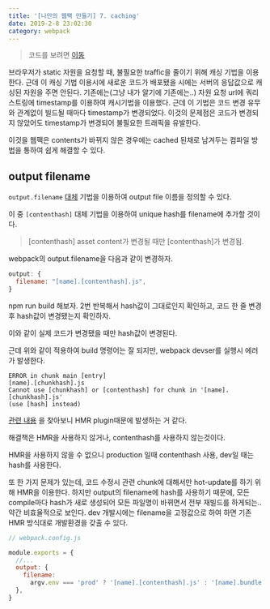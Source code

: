 ```yaml
---
title: '[나만의 웹팩 만들기] 7. caching'
date: 2019-2-8 23:02:30
category: webpack
---
```


> 코드를 보려면 [이동](https://github.com/hoilzz/create-react-packzz/tree/7-caching)

브라우저가 static 자원을 요청할 때, 불필요한 traffic을 줄이기 위해 캐싱 기법을 이용한다. 근데 이 캐싱 기법 이용시에 새로운 코드가 배포됐을 시에는 서버의 응답값으로 캐싱된 자원을 주면 안된다. 기존에는(그냥 내가 알기에 기존에는..) 자원 요청 url에 쿼리스트링에 timestamp를 이용하여 캐시기법을 이용했다. 근데 이 기법은 코드 변경 유무와 관계없이 빌드될 때마다 timestamp가 변경되었다. 이것의 문제점은 코드가 변경되지 않았어도 timestamp가 변경되어 불필요한 트래픽을 유발한다.

이것을 웹팩은 contents가 바뀌지 않은 경우에는 cached 된채로 남겨두는 컴파일 방법을 통하여 쉽게 해결할 수 있다.

## output filename

`output.filename` [대체](https://webpack.js.org/configuration/output/#output-filename) 기법을 이용하여 output file 이름을 정의할 수 있다.

이 중 `[contenthash]` 대체 기법을 이용하여 unique hash를 filename에 추가할 것이다.

> [contenthash]
> asset content가 변경될 때만 [contenthash]가 변경됨.

webpack의 output.filename을 다음과 같이 변경하자.

```js
output: {
  filename: "[name].[contenthash].js",
}
```

npm run build 해보자. 2번 반복해서 hash값이 그대로인지 확인하고, 코드 한 줄 변경 후 hash값이 변경됐는지 확인하자.

이와 같이 실제 코드가 변경됐을 때만 hash값이 변경된다.

근데 위와 같이 적용하여 build 명령어는 잘 되지만, webpack devser를 실행시 에러가 발생한다.

```
ERROR in chunk main [entry]
[name].[chunkhash].js
Cannot use [chunkhash] or [contenthash] for chunk in '[name].[chunkhash].js'
(use [hash] instead)
```

[관련 내용](https://stackoverflow.com/questions/50217480/cannot-use-chunkhash-or-contenthash-for-chunk-in-name-chunkhash-js-us) 을 찾아보니 HMR plugin때문에 발생하는 거 같다.

해결책은 HMR을 사용하지 않거나, contenthash를 사용하지 않는것이다.

HMR을 사용하지 않을 수 없으니 production 일때 contenthash 사용, dev일 때는 hash를 사용한다.

또 한 가지 문제가 있는데, 코드 수정시 관련 chunk에 대해서만 hot-update를 하기 위해 HMR을 이용한다. 하지만 output의 filename에 hash를 사용하기 때문에, 모든 compile마다 hash가 새로 생성되어 모든 파일명이 바뀌면서 전부 재빌드를 하게되는.. 약간 비효율적으로 보인다. dev 개발시에는 filename을 고정값으로 하여 하면 기존 HMR 방식대로 개발환경을 갖출 수 있다.

```js
// webpack.config.js

module.exports = {
  //...
  output: {
    filename:
      argv.env === 'prod' ? '[name].[contenthash].js' : '[name].bundle.js',
  },
}
```
